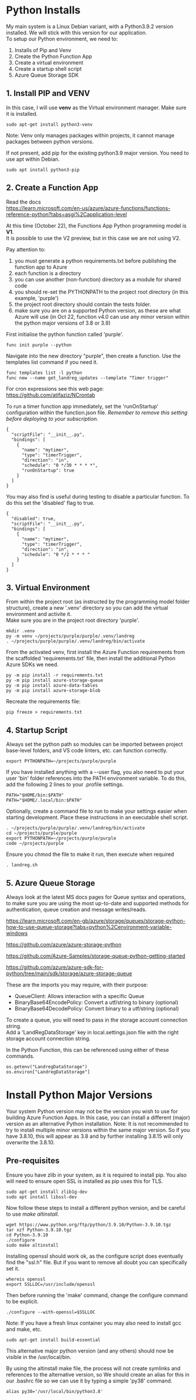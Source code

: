 # Python Installs
My main system is a Linux Debian variant, with a Python3.9.2 version installed.  We will stick with this version for our application.  
To setup our Python environment, we need to:
1. Installs of Pip and Venv
2. Create the Python Function App
3. Create a virtual environment
4. Create a startup shell script
5. Azure Queue Storage SDK

  
## 1. Install PIP and VENV
In this case, I will use **venv** as the Virtual environment manager.  Make sure it is installed.  
```
sudo apt-get install python3-venv
```
Note: Venv only manages packages within projects, it cannot manage packages between python versions.  
  
If not present, add pip for the existing python3.9 major version.  You need to use apt within Debian.
```
sudo apt install python3-pip
```


## 2. Create a Function App
Read the docs  
https://learn.microsoft.com/en-us/azure/azure-functions/functions-reference-python?tabs=asgi%2Capplication-level  

At this time (October 22), the Functions App Python programming model is **V1**.  
It is possible to use the V2 preview, but in this case we are not using V2.  

Pay attention to:
1. you must generate a python requirements.txt before publishing the function app to Azure
2. each function is a directory
3. you can use another (non-function) directory as a module for shared code
4. you should re-set the PYTHONPATH to the project root directory (in this example, 'purple')
5. the project root directory should contain the tests folder.
6. make sure you are on a supported Python version, as these are what Azure will use (in Oct 22, function v4.0 can use any minor version within the python major versions of 3.8 or 3.9)  

First initialise the python function called 'purple'.  
```
func init purple --python
```

Navigate into the new directory "purple", then create a function.  Use the templates list command if you need it.  
```
func templates list -l python
func new --name get_landreg_updates --template "Timer trigger"
```
For cron expressions see this web page:  
https://github.com/atifaziz/NCrontab

To run a timer function app immediately, set the 'runOnStartup' configuration within the function.json file.  *Remember to remove this setting before deploying to your subscription.*   
```
{
  "scriptFile": "__init__.py",
  "bindings": [
    {
      "name": "mytimer",
      "type": "timerTrigger",
      "direction": "in",
      "schedule": "0 */30 * * * *",
      "runOnStartup": true
    }
  ]
}
```

You may also find is useful during testing to disable a particular function.  To do this set the 'disabled' flag to true.  
```
{
  "disabled": true,
  "scriptFile": "__init__.py",
  "bindings": [
    {
      "name": "mytimer",
      "type": "timerTrigger",
      "direction": "in",
      "schedule": "0 */2 * * * "
    }
  ]
}
```


## 3. Virtual Environment
From within the project root (as instructed by the programming model folder structure), create a new '.venv' directory so you can add the virtual environment and activite it.  
Make sure you are in the project root directory 'purple'.
```
mkdir .venv
py -m venv ~/projects/purple/purple/.venv/landreg
. ~/projects/purple/purple/.venv/landreg/bin/activate
```

From the activated venv, first install the Azure Function requirements from the scaffolded 'requirements.txt' file, then install the additional Python Azure SDKs we need.  
```
py -m pip install -r requirements.txt
py -m pip install azure-storage-queue
py -m pip install azure-data-tables
py -m pip install azure-storage-blob
```
Recreate the requirements file:
```
pip freeze > requirements.txt
```


## 4. Startup Script
Always set the python path so modules can be imported between project base-level folders, and VS code linters, etc. can function correctly.
```
export PYTHONPATH=~/projects/purple/purple
```
  
If you have installed anything with a --user flag, you also need to put your user 'bin' folder references into the PATH environment variable.  To do this, add the following 2 lines to your .profile settings. 
```
PATH="$HOME/bin:$PATH"
PATH="$HOME/.local/bin:$PATH"
```
  
Optionally, create a command file to run to make your settings easier when starting development.  Place these instructions in an executable shell script.  
```
. ~/projects/purple/purple/.venv/landreg/bin/activate
cd ~/projects/purple/purple
export PYTHONPATH=~/projects/purple/purple
code ~/projects/purple
```
Ensure you chmod the file to make it run, then execute when required
```
. landreg.sh
```


## 5. Azure Queue Storage
Always look at the latest MS docs pages for Queue syntax and operations, to make sure you are using the most up-to-date and supported methods for authentication, queue creation and message writes/reads.

https://learn.microsoft.com/en-gb/azure/storage/queues/storage-python-how-to-use-queue-storage?tabs=python%2Cenvironment-variable-windows

https://github.com/azure/azure-storage-python

https://github.com/Azure-Samples/storage-queue-python-getting-started

https://github.com/azure/azure-sdk-for-python/tree/main/sdk/storage/azure-storage-queue
  
These are the imports you may require, with their purpose:
- QueueClient: Allows interaction with a specific Queue
- BinaryBase64EncodePolicy: Convert a utf/string to binary (optional)
- BinaryBase64DecodePolicy: Convert binary to a utf/string (optional)

To create a queue, you will need to pass in the storage account connection string.  
Add a 'LandRegDataStorage' key in local.settings.json file with the right storage account connection string.  

In the Python Function, this can be referenced using either of these commands.  
```
os.getenv("LandregDataStorage")
os.environ["LandregDataStorage"]
```


# Install Python Major Versions
Your system Python version may not be the version you wish to use for building Azure Function Apps.  In this case, you can install a different (major) version as an alternative Python installation. 
Note: It is not recommended to try to install multiple minor versions within the same major version.  So if you have 3.8.10, this will appear as 3.8 and by further installing 3.8.15 will only overwrite the 3.8.10.  

## Pre-requisites
Ensure you have zlib in your system, as it is required to install pip.  You also will need to ensure open SSL is installed as pip uses this for TLS.
```
sudo apt-get install zlib1g-dev
sudo apt install libssl-dev
```

Now follow these steps to install a different python version, and be careful to use *make altinstall*. 
```
wget https://www.python.org/ftp/python/3.9.10/Python-3.9.10.tgz  
tar xzf Python-3.9.10.tgz
cd Python-3.9.10
./configure
sudo make altinstall
```

Installing openssl should work ok, as the configure script does eventually find the "ssl.h" file. But if you want to remove all doubt you can specifically set it.
```
whereis openssl
export SSLLOC=/usr/include/openssl
```
Then before running the 'make' command, change the configure command to be explicit.
``` 
./configure --with-openssl=$SSLLOC
```

Note: If you have a fresh linux container you may also need to install gcc and make, etc.  
```
sudo apt-get install build-essential
```

This alternative major python version (and any others) should now be visible in the /usr/local/bin.  

By using the altinstall make file, the process will not create symlinks and references to the alternative version, so We should create an alias for this in our .bashrc file so we can use it by typing a simple 'py38' command.
```
alias py38='/usr/local/bin/python3.8'
```  

